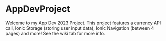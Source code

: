 # AppDevProject

Welcome to my App Dev 2023 Project. This project features a currency API call, Ionic Storage (storing user input data), Ionic Navigation (between 4 pages) and more! See the wiki tab for more info.
